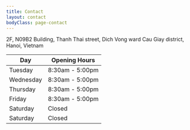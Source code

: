 ```yaml
---
title: Contact
layout: contact
bodyClass: page-contact
---
```


2F, N09B2 Building, Thanh Thai street,
Dich Vong ward Cau Giay district, Hanoi, Vietnam

| Day       | Opening Hours   |
| --------- | --------------- |
| Tuesday   | 8:30am - 5:00pm |
| Wednesday | 8:30am - 5:00pm |
| Thursday  | 8:30am - 5:00pm |
| Friday    | 8:30am - 5:00pm |
| Saturday  | Closed          |
| Saturday  | Closed          |
